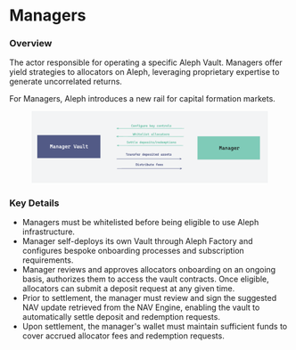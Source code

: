 # Managers

### Overview

The actor responsible for operating a specific Aleph Vault. Managers offer yield strategies to allocators on Aleph, leveraging proprietary expertise to generate uncorrelated returns.

For Managers, Aleph introduces a new rail for capital formation markets.

<figure><img src="../../.gitbook/assets/image (30).png" alt=""><figcaption></figcaption></figure>

### Key Details

* Managers must be whitelisted before being eligible to use Aleph infrastructure.&#x20;
* Manager self-deploys its own Vault through Aleph Factory and configures bespoke onboarding processes and subscription requirements.&#x20;
* Manager reviews and approves allocators onboarding on an ongoing basis, authorizes them to access the vault contracts. Once eligible, allocators can submit a deposit request at any given time.&#x20;
* Prior to settlement, the manager must review and sign the suggested NAV update retrieved from the NAV Engine, enabling the vault to automatically settle deposit and redemption requests.&#x20;
* Upon settlement, the manager's wallet must maintain sufficient funds to cover accrued allocator fees and redemption requests.
